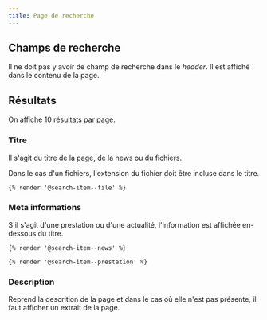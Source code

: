 ```yaml
---
title: Page de recherche
---
```


## Champs de recherche

Il ne doit pas y avoir de champ de recherche dans le *header*. Il est affiché
dans le contenu de la page.

## Résultats

On affiche 10 résultats par page.

### Titre

Il s'agit du titre de la page, de la news ou du fichiers.

Dans le cas d'un fichiers, l'extension du fichier doit être incluse dans le
titre.

```
{% render '@search-item--file' %}
```

### Meta informations

S'il s'agit d'une prestation ou d'une actualité, l'information est affichée
en-dessous du titre.

```
{% render '@search-item--news' %}
```
```
{% render '@search-item--prestation' %}
```
### Description

Reprend la descrition de la page et dans le cas où elle n'est pas présente, il
faut afficher un extrait de la page.
